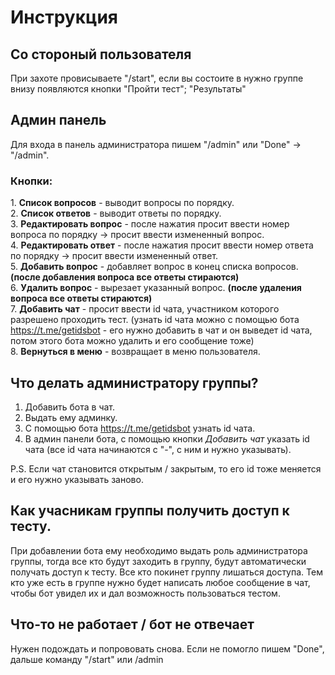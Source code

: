 
# Инструкция

## Со стороный пользователя

При захоте провисываете "/start", если вы состоите в нужно группе внизу появляются кнопки "Пройти тест"; "Результаты"

## Админ панель
Для входа в панель администратора пишем "/admin" или "Done" -> "/admin".

### Кнопки:
1\. **Список вопросов** - выводит вопросы по порядку.  
2\. **Список ответов** - выводит ответы по порядку.  
3\. **Редактировать вопрос** - после нажатия просит ввести номер вопроса по порядку -> просит ввести измененный вопрос.  
4\. **Редактировать ответ** - после нажатия просит ввести номер ответа по порядку -> просит ввести измененный ответ.  
5\. **Добавить вопрос** - добавляет вопрос в конец списка вопросов. __(после добавления вопроса все ответы стираются)__  
6\. **Удалить вопрос** - вырезает указанный вопрос. __(после удаления вопроса все ответы стираются)__  
7\. **Добавить чат** - просит ввести id чата, участником которого разрешено проходить тест. (узнать id чата можно с помощью бота https://t.me/getidsbot - его нужно добавить в чат и он выведет id чата, потом этого бота можно удалить и его сообщение тоже)  
8\. **Вернуться в меню** - возвращает в меню пользователя.

## Что делать администратору группы?
1. Добавить бота в чат.
2. Выдать ему админку.
3. С помощью бота https://t.me/getidsbot узнать id чата.
4. В админ панели бота, с помощью кнопки *Добавить чат* указать id  чата (все id чата начинаются с "-", с ним и нужно указывать).

P.S. Если чат становится открытым / закрытым, то его id тоже меняется и его нужно указывать заново.

## Как учасникам группы получить доступ к тесту.

При добавлении бота ему необходимо выдать роль администратора группы, тогда все кто будут заходить в группу, будут автоматически получать доступ к тесту. Все кто покинет группу лишаться доступа. 
Тем кто уже есть в группе нужно будет написать любое сообщение в чат, чтобы бот увидел их и дал возможность пользоваться тестом. 


## Что-то не работает / бот не отвечает
Нужен подождать и попрововать снова. Если не помогло пишем "Done", дальше команду "/start" или /admin

